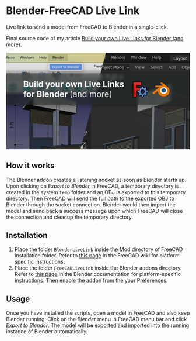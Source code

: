 # Blender-FreeCAD Live Link
Live link to send a model from FreeCAD to Blender in a single-click.

Final source code of my article [Build your own Live Links for Blender (and more)](https://salaivv.com/2023/06/20/live-link-blender).

![Banner](/banner_live_link.jpg)

## How it works

The Blender addon creates a listening socket as soon as Blender starts up. Upon clicking on _Export to Blender_ in FreeCAD, a temporary directory is created in the system `temp` folder and an OBJ is exported to this temporary directory. Then FreeCAD will send the full path to the exported OBJ to Blender through the socket connection. Blender would then import the model and send back a success message upon which FreeCAD will close the connection and cleanup the temporary directory.

## Installation

1. Place the folder `BlenderLiveLink` inside the Mod directory of FreeCAD installation folder. Refer to [this page](https://wiki.freecad.org/Installing_more_workbenches) in the FreeCAD wiki for platform-specific instructions.
2. Place the folder `FreeCADLiveLink` inside the Blender addons directory. Refer to [this page](https://docs.blender.org/manual/en/latest/advanced/blender_directory_layout.html) in the Blender documentation for platform-specific instructions. Then enable the addon from the your Preferences.

## Usage

Once you have installed the scripts, open a model in FreeCAD and also keep Blender running. Click on the _Blender_ menu in FreeCAD menu bar and click _Export to Blender_. The model will be exported and imported into the running instance of Blender automatically.

